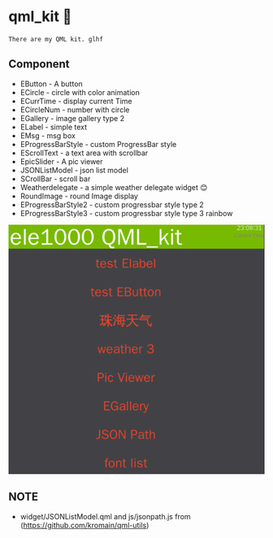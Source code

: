 # qml_kit  :stars:

    There are my QML kit. glhf
    
## Component
  - EButton - A button
  - ECircle - circle with color animation
  - ECurrTime - display current Time
  - ECircleNum - number with circle
  - EGallery - image gallery type 2
  - ELabel - simple text
  - EMsg   - msg box
  - EProgressBarStyle - custom ProgressBar style
  - EScrollText - a text area with scrollbar
  - EpicSlider - A  pic viewer
  - JSONListModel - json list model
  - SCrollBar - scroll bar
  - Weatherdelegate - a simple  weather delegate widget :blush:
  - RoundImage - round Image display
  - EProgressBarStyle2 - custom progressbar style type 2
  - EProgressBarStyle3 - custom progressbar style type 3 rainbow

  ![screenshot](https://raw.githubusercontent.com/radio-ho0/qml_kit/master/preview.png)
  
## NOTE
  - widget/JSONListModel.qml and js/jsonpath.js from (https://github.com/kromain/qml-utils)

